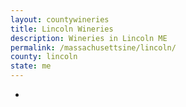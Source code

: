 ```yaml
---
layout: countywineries
title: Lincoln Wineries
description: Wineries in Lincoln ME
permalink: /massachusettsine/lincoln/
county: lincoln
state: me
---
```

-
